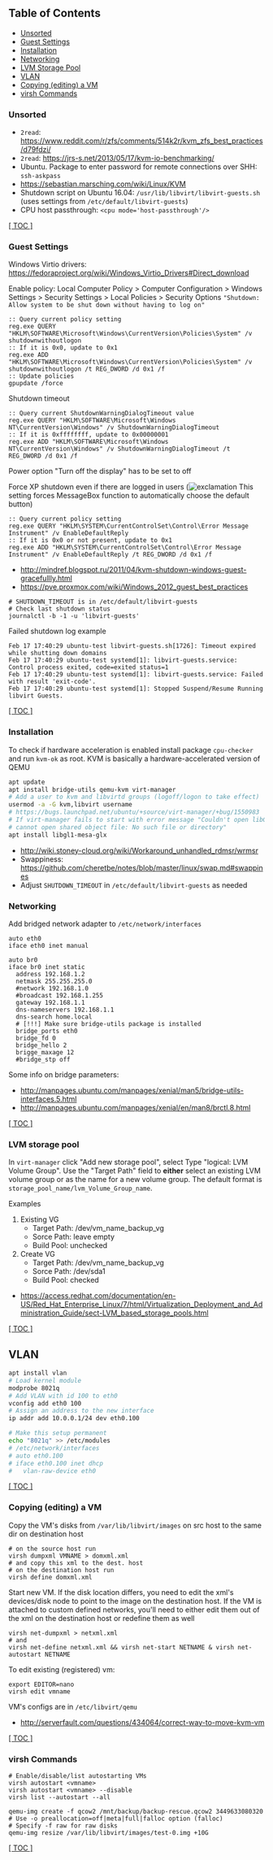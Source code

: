 ## Table of Contents
* [Unsorted](#unsorted)
* [Guest Settings](#guest-settings)
* [Installation](#installation)
* [Networking](#networking)
* [LVM Storage Pool](#lvm-storage-pool)
* [VLAN](#vlan)
* [Copying \(editing\) a VM](#copying-editing-a-vm)
* [virsh Commands](#virsh-commands)

### Unsorted
* `2read`: https://www.reddit.com/r/zfs/comments/514k2r/kvm_zfs_best_practices/d79fdzi/
* `2read`: https://jrs-s.net/2013/05/17/kvm-io-benchmarking/
* Ubuntu. Package to enter password for remote connections over SHH: `ssh-askpass`
* https://sebastian.marsching.com/wiki/Linux/KVM
* Shutdown script on Ubuntu 16.04: `/usr/lib/libvirt/libvirt-guests.sh` (uses settings from `/etc/default/libvirt-guests`)
* CPU host passthrough: `<cpu mode='host-passthrough'/>`

[\[ TOC \]](#table-of-contents)

### Guest Settings
Windows Virtio drivers: https://fedoraproject.org/wiki/Windows_Virtio_Drivers#Direct_download

Enable policy: Local Computer Policy > Computer Configuration > Windows Settings > Security Settings > Local Policies > Security Options `"Shutdown: Allow system to be shut down without having to log on"` 
```batch
:: Query current policy setting
reg.exe QUERY "HKLM\SOFTWARE\Microsoft\Windows\CurrentVersion\Policies\System" /v shutdownwithoutlogon
:: If it is 0x0, update to 0x1
reg.exe ADD "HKLM\SOFTWARE\Microsoft\Windows\CurrentVersion\Policies\System" /v shutdownwithoutlogon /t REG_DWORD /d 0x1 /f
:: Update policies
gpupdate /force
```

Shutdown timeout
```batch
:: Query current ShutdownWarningDialogTimeout value
reg.exe QUERY "HKLM\SOFTWARE\Microsoft\Windows NT\CurrentVersion\Windows" /v ShutdownWarningDialogTimeout
:: If it is 0xffffffff, update to 0x00000001
reg.exe ADD "HKLM\SOFTWARE\Microsoft\Windows NT\CurrentVersion\Windows" /v ShutdownWarningDialogTimeout /t REG_DWORD /d 0x1 /f
```

Power option "Turn off the display" has to be set to off

Force XP shutdown even if there are logged in users (![exclamation](https://github.com/cheretbe/notes/blob/master/images/warning_16.png) This setting forces MessageBox function to automatically choose the default button)
```batch
:: Query current policy setting
reg.exe QUERY "HKLM\SYSTEM\CurrentControlSet\Control\Error Message Instrument" /v EnableDefaultReply
:: If it is 0x0 or not present, update to 0x1
reg.exe ADD "HKLM\SYSTEM\CurrentControlSet\Control\Error Message Instrument" /v EnableDefaultReply /t REG_DWORD /d 0x1 /f
```
* http://mindref.blogspot.ru/2011/04/kvm-shutdown-windows-guest-gracefullly.html
* https://pve.proxmox.com/wiki/Windows_2012_guest_best_practices

```shell
# SHUTDOWN_TIMEOUT is in /etc/default/libvirt-guests
# Check last shutdown status
journalctl -b -1 -u 'libvirt-guests'
```
Failed shutdown log example
```
Feb 17 17:40:29 ubuntu-test libvirt-guests.sh[1726]: Timeout expired while shutting down domains
Feb 17 17:40:29 ubuntu-test systemd[1]: libvirt-guests.service: Control process exited, code=exited status=1
Feb 17 17:40:29 ubuntu-test systemd[1]: libvirt-guests.service: Failed with result 'exit-code'.
Feb 17 17:40:29 ubuntu-test systemd[1]: Stopped Suspend/Resume Running libvirt Guests.
```

[\[ TOC \]](#table-of-contents)

### Installation
To check if hardware acceleration is enabled install package `cpu-checker` and run `kvm-ok` as root. KVM is basically a hardware-accelerated version of QEMU
``` bash
apt update
apt install bridge-utils qemu-kvm virt-manager
# Add a user to kvm and libvirtd groups (logoff/logon to take effect)
usermod -a -G kvm,libvirt username
# https://bugs.launchpad.net/ubuntu/+source/virt-manager/+bug/1550983
# If virt-manager fails to start with error message "Couldn't open libGL.so.1: libGL.so.1:
# cannot open shared object file: No such file or directory"
apt install libgl1-mesa-glx
```
* http://wiki.stoney-cloud.org/wiki/Workaround_unhandled_rdmsr/wrmsr
* Swappiness: https://github.com/cheretbe/notes/blob/master/linux/swap.md#swappines
* Adjust `SHUTDOWN_TIMEOUT` in `/etc/default/libvirt-guests` as needed
### Networking
Add bridged network adapter to `/etc/network/interfaces`
```
auto eth0
iface eth0 inet manual

auto br0
iface br0 inet static
  address 192.168.1.2
  netmask 255.255.255.0
  #network 192.168.1.0
  #broadcast 192.168.1.255
  gateway 192.168.1.1
  dns-nameservers 192.168.1.1
  dns-search home.local
  # [!!!] Make sure bridge-utils package is installed
  bridge_ports eth0
  bridge_fd 0
  bridge_hello 2
  brigge_maxage 12
  #bridge_stp off
```
Some info on bridge parameters:
* http://manpages.ubuntu.com/manpages/xenial/man5/bridge-utils-interfaces.5.html
* http://manpages.ubuntu.com/manpages/xenial/en/man8/brctl.8.html

[\[ TOC \]](#table-of-contents)

### LVM storage pool

In `virt-manager` click "Add new storage pool", select Type "logical: LVM Volume Group".
Use the "Target Path" field to **either** select an existing LVM volume group or as the name for a new volume group. The default format is `storage_pool_name/lvm_Volume_Group_name`.

Examples
1. Existing VG
    - Target Path: /dev/vm_name_backup_vg
    - Sorce Path: leave empty
    - Build Pool: unchecked
2. Create VG
    - Target Path: /dev/vm_name_backup_vg
    - Sorce Path: /dev/sda1
    - Build Pool: checked

* https://access.redhat.com/documentation/en-US/Red_Hat_Enterprise_Linux/7/html/Virtualization_Deployment_and_Administration_Guide/sect-LVM_based_storage_pools.html

[\[ TOC \]](#table-of-contents)

## VLAN
```bash
apt install vlan
# Load kernel module
modprobe 8021q
# Add VLAN with id 100 to eth0
vconfig add eth0 100
# Assign an address to the new interface
ip addr add 10.0.0.1/24 dev eth0.100

# Make this setup permanent
echo "8021q" >> /etc/modules
# /etc/network/interfaces
# auto eth0.100
# iface eth0.100 inet dhcp
#   vlan-raw-device eth0
```

[\[ TOC \]](#table-of-contents)

### Copying (editing) a VM
Copy the VM's disks from `/var/lib/libvirt/images` on src host to the same dir on destination host
```shell
# on the source host run
virsh dumpxml VMNAME > domxml.xml
# and copy this xml to the dest. host
# on the destination host run
virsh define domxml.xml
```
Start new VM.
If the disk location differs, you need to edit the xml's devices/disk node to point to the image on the destination host. If the VM is attached to custom defined networks, you'll need to either edit them out of the xml on the destination host or redefine them as well
```shell
virsh net-dumpxml > netxml.xml
# and
virsh net-define netxml.xml && virsh net-start NETNAME & virsh net-autostart NETNAME
```
To edit existing (registered) vm:
```shell
export EDITOR=nano
virsh edit vmname
```
VM's configs are in `/etc/libvirt/qemu`
* http://serverfault.com/questions/434064/correct-way-to-move-kvm-vm

[\[ TOC \]](#table-of-contents)

### virsh Commands

```shell
# Enable/disable/list autostarting VMs
virsh autostart <vmname>
virsh autostart <vmname> --disable
virsh list --autostart --all

qemu-img create -f qcow2 /mnt/backup/backup-rescue.qcow2 3449633080320
# Use -o preallocation=off|meta|full|falloc option (falloc)
# Specify -f raw for raw disks
qemu-img resize /var/lib/libvirt/images/test-0.img +10G
```

[\[ TOC \]](#table-of-contents)
